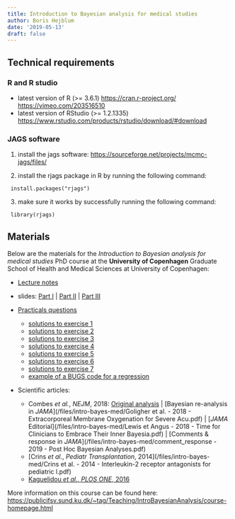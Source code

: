 ```yaml
---
title: Introduction to Bayesian analysis for medical studies
author: Boris Hejblum
date: '2019-05-13'
draft: false
---
```



## Technical requirements
### R and R studio

 - latest version of R (>= 3.6.1) https://cran.r-project.org/ https://vimeo.com/203516510
 - latest version of RStudio (>= 1.2.1335) https://www.rstudio.com/products/rstudio/download/#download

### JAGS software

 1) install the jags software: https://sourceforge.net/projects/mcmc-jags/files/
 
 2) install the rjags package in R by running the following command:
 
```{r}
 install.packages("rjags")
```

 3) make sure it works by successfully running the following command:

```{r}
 library(rjags)
```

## Materials
Below are the materials for the *Introduction to Bayesian analysis for medical studies* PhD course at the **University of Copenhagen** Graduate School of Health and Medical Sciences at University of Copenhagen:

 - <a href="/files/intro-bayes-med/IntroBayesMed_lectureNotes.pdf" target="_blank">Lecture notes</a>
 
 
 - slides: <a href="/files/intro-bayes-med/slidesIntroBayesMed_theory.pdf" target="_blank">Part I</a> | <a href="/files/intro-bayes-med/slidesIntroBayesMed_mcmc.pdf" target="_blank">Part II</a> | <a href="/files/intro-bayes-med/slidesIntroBayesMed_appli.pdf" target="_blank">Part III</a>
 
 
 - <a href="/html/IntroBayesMed_practicals_questions.html" target="_blank">Practicals questions</a>
    * <a href="/html/piMCestimate_solu.html" target="_blank">solutions to exercise 1</a>
    * <a href="/html/inverseTransfo_solu.html" target="_blank">solutions to exercise 2</a>
    * <a href="/html/MetroHast_solu.html" target="_blank">solutions to exercise 3</a>
    * <a href="/html/JAGSdebut_solu.html" target="_blank">solutions to exercise 4</a>
    * <a href="/html/GoligherAgain_solu.html" target="_blank">solutions to exercise 5</a>
    * <a href="/html/bayesmetaCrins_solu.html" target="_blank">solutions to exercise 6</a>
    * <a href="/html/CRMKaguelidouDiscuss_solu.html" target="_blank">solutions to exercise 7</a>
    * <a href="/files/intro-bayes-med/fixedRegressionBUGSmodel.txt" target="_blank">example of a BUGS code for a regression</a>  
    

 - Scientific articles:
    * Combes *et al.*, *NEJM*, 2018: [Original analysis](/files/intro-bayes-med/combesetal_2018_new_england_journal_of_medicine.pdf) | [Bayesian re-analysis in *JAMA*](/files/intro-bayes-med/Goligher et al. - 2018 - Extracorporeal Membrane Oxygenation for Severe Acu.pdf) | [*JAMA* Editorial](/files/intro-bayes-med/Lewis et Angus - 2018 - Time for Clinicians to Embrace Their Inner Bayesia.pdf) | [Comments & response in *JAMA*](/files/intro-bayes-med/comment_response - 2019 - Post Hoc Bayesian Analyses.pdf)
    * [Crins *et al.*, *Pediatr Transplantation*, 2014](/files/intro-bayes-med/Crins et al. - 2014 - Interleukin-2 receptor antagonists for pediatric l.pdf)
    * [Kaguelidou *et al.*, *PLOS ONE*, 2016](/files/intro-bayes-med/Kaguelidou2016_PlosOne.pdf)
 
 More information on this course can be found here:  
 https://publicifsv.sund.ku.dk/~tag/Teaching/IntroBayesianAnalysis/course-homepage.html